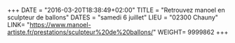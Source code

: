 +++
DATE = "2016-03-20T18:38:49+02:00"
TITLE = "Retrouvez manoel en sculpteur de ballons"
DATES = "samedi 6 juillet"
LIEU = "02300 Chauny"
LINK= "https://www.manoel-artiste.fr/prestations/sculpteur%20de%20ballons/"
WEIGHT= 9999862
+++

